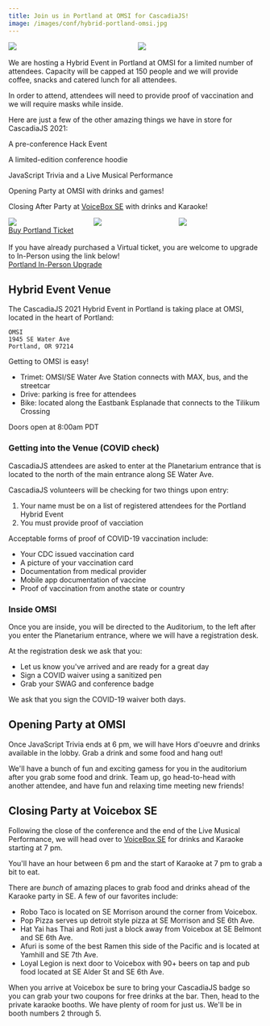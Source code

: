```yaml
---
title: Join us in Portland at OMSI for CascadiaJS!
image: /images/conf/hybrid-portland-omsi.jpg
---
```

<div style="display:flex;margin-bottom:16px;">
    <div style="width:49%;margin-right:2%"><img src="/images/conf/omsi-outside.jpg"/></div>
    <div style="width:49%"><img src="/images/conf/hybrid-portland-omsi.jpg"/></div>
</div>

We are hosting a Hybrid Event in Portland at OMSI for a limited number of attendees. Capacity will be capped at 150 people and we will provide coffee, snacks and catered lunch for all attendees.

<p class="highlight warning">In order to attend, attendees will need to provide proof of vaccination and we will require masks while inside.</p>

Here are just a few of the other amazing things we have in store for CascadiaJS 2021:

<i class="fas fa-gamepad"></i> A pre-conference Hack Event

<i class="fas fa-gifts"></i> A limited-edition conference hoodie

<i class="fas fa-turntable"></i> JavaScript Trivia and a Live Musical Performance

<i class="fas fa-glass-cheers"></i> Opening Party at OMSI with drinks and games!

<i class="fas fa-microphone-stand"></i> Closing After Party at <a target="_blank" href="https://voiceboxkaraoke.com/locations/southeast-portland/">VoiceBox SE</a> with drinks and Karaoke!

<div style="display:flex">
    <div style="width:33%;margin-right:0.5%"><img src="/images/conf/voicebox-iphone.jpg"/></div>
    <div style="width:33%;margin-right:0.5%"><img src="/images/conf/voicebox-sign.jpg"/></div>
    <div style="width:33%"><img src="/images/conf/karaoke-sing.jpg"/></div>
</div>

<div class="cta"><a href="https://ti.to/event-loop/cascadiajs-2021">Buy Portland Ticket</a></div>

<br/>
If you have already purchased a Virtual ticket, you are welcome to upgrade to In-Person using the link below!

<div class="cta secondary"><a href="https://ti.to/event-loop/cascadiajs-2021/with/wntqklq-kk" title="Portland ticket upgrade">Portland In-Person Upgrade</a></div>

## Hybrid Event Venue

The CascadiaJS 2021 Hybrid Event in Portland is taking place at OMSI, located in the heart of Portland:

```
OMSI
1945 SE Water Ave
Portland, OR 97214
```

Getting to OMSI is easy!

- Trimet: OMSI/SE Water Ave Station connects with MAX, bus, and the streetcar
- Drive: parking is free for attendees
- Bike: located along the Eastbank Esplanade that connects to the Tilikum Crossing

<span class="highlight warning">Doors open at 8:00am PDT</span>

### Getting into the Venue (COVID check)

CascadiaJS attendees are asked to enter at the Planetarium entrance that is located to the north of the main entrance along SE Water Ave.

CascadiaJS volunteers will be checking for two things upon entry:

1. Your name must be on a list of registered attendees for the Portland Hybrid Event
2. You must provide proof of vacciation

Acceptable forms of proof of COVID-19 vaccination include:

- Your CDC issued vaccination card
- A picture of your vaccination card
- Documentation from medical provider
- Mobile app documentation of vaccine
- Proof of vaccination from anothe state or country

### Inside OMSI

Once you are inside, you will be directed to the Auditorium, to the left after you enter the Planetarium entrance, where we will have a registration desk.

At the registration desk we ask that you:

- Let us know you've arrived and are ready for a great day
- Sign a COVID waiver using a sanitized pen
- Grab your SWAG and conference badge

We ask that you sign the COVID-19 waiver both days.

## Opening Party at OMSI

Once JavaScript Trivia ends at 6 pm, we will have Hors d'oeuvre and drinks available in the lobby. Grab a drink and some food and hang out!

We'll have a bunch of fun and exciting gamess for you in the auditorium after you grab some food and drink. Team up, go head-to-head with another attendee, and have fun and relaxing time meeting new friends!

## Closing Party at Voicebox SE

Following the close of the conference and the end of the Live Musical Performance, we will head over to <a target="_blank" href="https://voiceboxkaraoke.com/locations/southeast-portland/">VoiceBox SE</a> for drinks and Karaoke starting at 7 pm.

You'll have an hour between 6 pm and the start of Karaoke at 7 pm to grab a bit to eat.

There are _bunch_ of amazing places to grab food and drinks ahead of the Karaoke party in SE.
A few of our favorites include:

- Robo Taco is located on SE Morrison around the corner from Voicebox.
- Pop Pizza serves up detroit style pizza at SE Morrison and SE 6th Ave.
- Hat Yai has Thai and Roti just a block away from Voicebox at SE Belmont and SE 6th Ave.
- Afuri is some of the best Ramen this side of the Pacific and is located at Yamhill and SE 7th Ave.
- Loyal Legion is next door to Voicebox with 90+ beers on tap and pub food located at SE Alder St and SE 6th Ave.

When you arrive at Voicebox be sure to bring your CascadiaJS badge so you can grab your two coupons for free drinks at the bar. Then, head to the private karaoke booths. We have plenty of room for just us. We'll be in booth numbers 2 through 5.